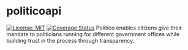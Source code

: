 # politicoapi
[![License: MIT](https://img.shields.io/badge/License-MIT-yellow.svg)](https://opensource.org/licenses/MIT)
[![Coverage Status](https://coveralls.io/repos/github/webmaster254/politicoapi/badge.svg?branch=master)](https://coveralls.io/github/webmaster254/politicoapi?branch=master)
Politico enables citizens give their mandate to politicians running for different government offices while building trust in the process through transparency.
